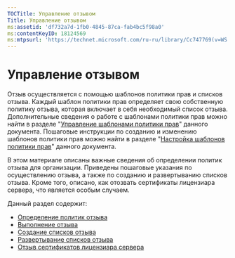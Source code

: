 ```yaml
---
TOCTitle: Управление отзывом
Title: Управление отзывом
ms:assetid: 'df732a7d-1fb0-4845-87ca-fab4bc5f98a0'
ms:contentKeyID: 18124569
ms:mtpsurl: 'https://technet.microsoft.com/ru-ru/library/Cc747769(v=WS.10)'
---
```


Управление отзывом
==================

Отзыв осуществляется с помощью шаблонов политики прав и списков отзыва. Каждый шаблон политики прав определяет свою собственную политику отзыва, которая включает в себя необходимый список отзыва. Дополнительные сведения о работе с шаблонами политики прав можно найти в разделе "[Управление шаблонами политики прав](https://technet.microsoft.com/718286dc-3399-4556-96c9-ec3a33d31877)" данного документа. Пошаговые инструкции по созданию и изменению шаблонов политики прав можно найти в разделе "[Настройка шаблонов политики прав](https://technet.microsoft.com/31887a83-60c3-41b3-b636-69ff2dda3c88)" данного документа.

В этом материале описаны важные сведения об определении политик отзыва для организации. Приведены пошаговые указания по осуществлению отзыва, а также по созданию и развертыванию списков отзыва. Кроме того, описано, как отозвать сертификаты лицензиара сервера, что является особым случаем.

Данный раздел содержит:

-   [Определение политик отзыва](https://technet.microsoft.com/e2fffe9f-def7-439b-a8aa-43f8a065813d)
-   [Выполнение отзыва](https://technet.microsoft.com/4735f060-7197-4ae2-830a-f91bcc4de30a)
-   [Создание списков отзыва](https://technet.microsoft.com/1ef75199-3344-4225-84de-a863a777696a)
-   [Развертывание списков отзыва](https://technet.microsoft.com/e331338b-66d4-45e4-8d3f-acccf2302ac4)
-   [Отзыв сертификатов лицензиара сервера](https://technet.microsoft.com/8020861d-d196-4431-8282-044675ef5616)
